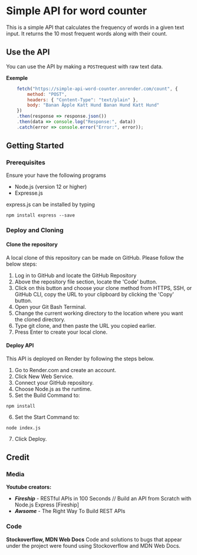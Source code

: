 # Simple API for word counter

This is a simple API that calculates the frequency of words in a given text input. It returns the 10 most frequent words along with their count.

## Use the API
 
You can use the API by making a `POST`request with raw text data.

**Exemple**

``` javascript
    fetch("https://simple-api-word-counter.onrender.com/count", {
        method: "POST",
        headers: { "Content-Type": "text/plain" },
        body: "Banan Äpple Katt Hund Banan Hund Katt Hund"
    })
    .then(response => response.json())
    .then(data => console.log("Response:", data))
    .catch(error => console.error("Error:", error));
```

## Getting Started

### Prerequisites

Ensure your have the following programs

- Node.js (version 12 or higher)
- Expresse.js

express.js can be installed by typing

``` terminal
npm install express --save
```

### Deploy and Cloning

#### Clone the repository

A local clone of this repository can be made on GitHub. Please follow the below steps:

1. Log in to GitHub and locate the GitHub Repository
2. Above the repository file section, locate the 'Code' button.
3. Click on this button and choose your clone method from HTTPS, SSH, or GitHub CLI, copy the URL to your clipboard by clicking the 'Copy' button.
4. Open your Git Bash Terminal.
5. Change the current working directory to the location where you want the cloned directory.
6. Type git clone, and then paste the URL you copied earlier.
7. Press Enter to create your local clone.

#### Deploy API

This API is deployed on Render by following the steps below.

1. Go to Render.com and create an account.
2. Click New Web Service.
3. Connect your GitHub repository.
4. Choose Node.js as the runtime.
5. Set the Build Command to:

``` terminal
npm install
```

6. Set the Start Command to:

``` terminal
node index.js
```

7. Click Deploy.

## Credit

### Media

**Youtube creators:**

- **_Fireship_** - RESTful APIs in 100 Seconds // Build an API from Scratch with Node.js Express [Fireship]
- **_Awsome_** - The Right Way To Build REST APIs

### Code

**Stockoverflow, MDN Web Docs**
Code and solutions to bugs that appear under the project were found using Stockoverflow and MDN Web Docs.
